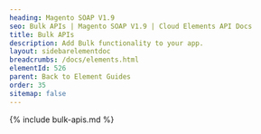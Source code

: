 ```yaml
---
heading: Magento SOAP V1.9
seo: Bulk APIs | Magento SOAP V1.9 | Cloud Elements API Docs
title: Bulk APIs
description: Add Bulk functionality to your app.
layout: sidebarelementdoc
breadcrumbs: /docs/elements.html
elementId: 526
parent: Back to Element Guides
order: 35
sitemap: false
---
```


{% include bulk-apis.md %}
